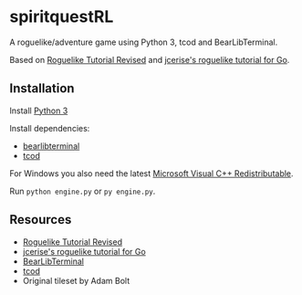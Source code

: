 # spiritquestRL
A roguelike/adventure game using Python 3, tcod and BearLibTerminal.

Based on [Roguelike Tutorial Revised](http://rogueliketutorials.com/) and [jcerise's roguelike tutorial for Go](https://jeremyceri.se/roguelikes/).

## Installation
Install [Python 3](https://www.python.org/downloads/)

Install dependencies:
- [bearlibterminal](http://foo.wyrd.name/en:bearlibterminal#download)
- [tcod](https://python-tcod.readthedocs.io/en/latest/installation.html)

For Windows you also need the latest [Microsoft Visual C++ Redistributable](https://support.microsoft.com/en-ca/help/2977003/the-latest-supported-visual-c-downloads).

Run `python engine.py` or `py engine.py`.

## Resources
- [Roguelike Tutorial Revised](http://rogueliketutorials.com/)
- [jcerise's roguelike tutorial for Go](https://jeremyceri.se/roguelikes/)
- [BearLibTerminal](http://foo.wyrd.name/en:bearlibterminal)
- [tcod](https://python-tcod.readthedocs.io/en/latest/installation.html)
- Original tileset by Adam Bolt
